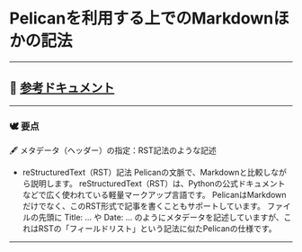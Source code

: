 # Pelicanを利用する上でのMarkdownほかの記法
---

## 📓 [参考ドキュメント](https://docs.getpelican.com/en/latest/content.html)

---

### 🕊️ 要点

🖋️ メタデータ（ヘッダー）の指定：RST記法のような記述
- reStructuredText（RST）記法
Pelicanの文脈で、Markdownと比較しながら説明します。
reStructuredText（RST）は、Pythonの公式ドキュメントなどで広く使われている軽量マークアップ言語です。
PelicanはMarkdownだけでなく、このRST形式で記事を書くこともサポートしています。
ファイルの先頭に Title: ... や Date: ... のようにメタデータを記述していますが、これはRSTの「フィールドリスト」という記法に似たPelicanの仕様です。

---
